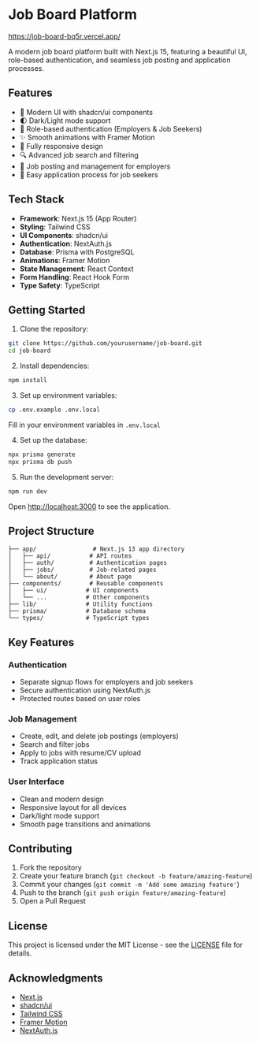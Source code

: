 # Job Board Platform

https://job-board-bq5r.vercel.app/

A modern job board platform built with Next.js 15, featuring a beautiful UI, role-based authentication, and seamless job posting and application processes.

## Features

- 🎨 Modern UI with shadcn/ui components
- 🌓 Dark/Light mode support
- 🔐 Role-based authentication (Employers & Job Seekers)
- ✨ Smooth animations with Framer Motion
- 📱 Fully responsive design
- 🔍 Advanced job search and filtering
- 💼 Job posting and management for employers
- 📝 Easy application process for job seekers

## Tech Stack

- **Framework**: Next.js 15 (App Router)
- **Styling**: Tailwind CSS
- **UI Components**: shadcn/ui
- **Authentication**: NextAuth.js
- **Database**: Prisma with PostgreSQL
- **Animations**: Framer Motion
- **State Management**: React Context
- **Form Handling**: React Hook Form
- **Type Safety**: TypeScript

## Getting Started

1. Clone the repository:
```bash
git clone https://github.com/yourusername/job-board.git
cd job-board
```

2. Install dependencies:
```bash
npm install
```

3. Set up environment variables:
```bash
cp .env.example .env.local
```
Fill in your environment variables in `.env.local`

4. Set up the database:
```bash
npx prisma generate
npx prisma db push
```

5. Run the development server:
```bash
npm run dev
```

Open [http://localhost:3000](http://localhost:3000) to see the application.

## Project Structure

```
├── app/                # Next.js 13 app directory
│   ├── api/           # API routes
│   ├── auth/          # Authentication pages
│   ├── jobs/          # Job-related pages
│   └── about/         # About page
├── components/        # Reusable components
│   ├── ui/           # UI components
│   └── ...           # Other components
├── lib/              # Utility functions
├── prisma/           # Database schema
└── types/            # TypeScript types
```

## Key Features

### Authentication
- Separate signup flows for employers and job seekers
- Secure authentication using NextAuth.js
- Protected routes based on user roles

### Job Management
- Create, edit, and delete job postings (employers)
- Search and filter jobs
- Apply to jobs with resume/CV upload
- Track application status

### User Interface
- Clean and modern design
- Responsive layout for all devices
- Dark/light mode support
- Smooth page transitions and animations

## Contributing

1. Fork the repository
2. Create your feature branch (`git checkout -b feature/amazing-feature`)
3. Commit your changes (`git commit -m 'Add some amazing feature'`)
4. Push to the branch (`git push origin feature/amazing-feature`)
5. Open a Pull Request

## License

This project is licensed under the MIT License - see the [LICENSE](LICENSE) file for details.

## Acknowledgments

- [Next.js](https://nextjs.org/)
- [shadcn/ui](https://ui.shadcn.com/)
- [Tailwind CSS](https://tailwindcss.com/)
- [Framer Motion](https://www.framer.com/motion/)
- [NextAuth.js](https://next-auth.js.org/)
